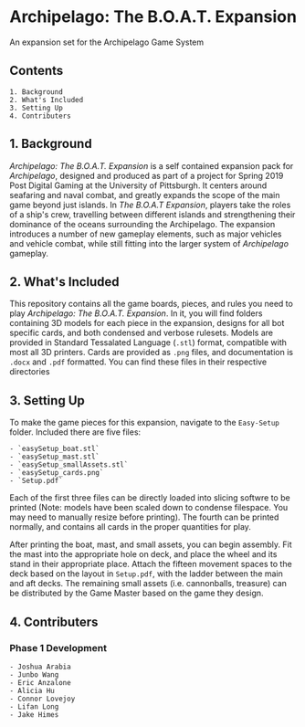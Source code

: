 # **Archipelago: The B.O.A.T. Expansion**
An expansion set for the Archipelago Game System

## Contents
	
	1. Background
	2. What's Included
	3. Setting Up
	4. Contributers

## 1. Background

*Archipelago: The B.O.A.T. Expansion* is a self contained expansion pack for *Archipelago*, designed and produced as part of a project for Spring 2019 Post Digital Gaming at the University of Pittsburgh. It centers around seafaring and naval combat, and greatly expands the scope of the main game beyond just islands. In *The B.O.A.T Expansion*, players take the roles of a ship's crew, travelling between different islands and strengthening their dominance of the oceans surrounding the Archipelago. The expansion introduces a number of new gameplay elements, such as major vehicles and vehicle combat, while still fitting into the larger system of *Archipelago* gameplay.

## 2. What's Included

This repository contains all the game boards, pieces, and rules you need to play *Archipelago: The B.O.A.T. Expansion*. In it, you will find folders containing 3D models for each piece in the expansion, designs for all bot specific cards, and both condensed and verbose rulesets. Models are provided in Standard Tessalated Language (`.stl`) format, compatible with most all 3D printers. Cards are provided as `.png` files, and documentation is `.docx` and `.pdf` formatted. You can find these files in their respective directories

## 3. Setting Up

To make the game pieces for this expansion, navigate to the `Easy-Setup` folder. Included there are five files:

	- `easySetup_boat.stl`
	- `easySetup_mast.stl`
	- `easySetup_smallAssets.stl`
	- `easySetup_cards.png`
	- `Setup.pdf`
	
Each of the first three files can be directly loaded into slicing softwre to be printed (Note: models have been scaled down to condense filespace. You may need to manually resize before printing). The fourth can be printed normally, and contains all cards in the proper quantities for play.

After printing the boat, mast, and small assets, you can begin assembly. Fit the mast into the appropriate hole on deck, and place the wheel and its stand in their appropriate place. Attach the fifteen movement spaces to the deck based on the layout in `Setup.pdf`, with the ladder between the main and aft decks. The remaining small assets (i.e. cannonballs, treasure) can be distributed by the Game Master based on the game they design.

## 4. Contributers

### Phase 1 Development
	
	- Joshua Arabia
	- Junbo Wang
	- Eric Anzalone
	- Alicia Hu
	- Connor Lovejoy
	- Lifan Long
	- Jake Himes

